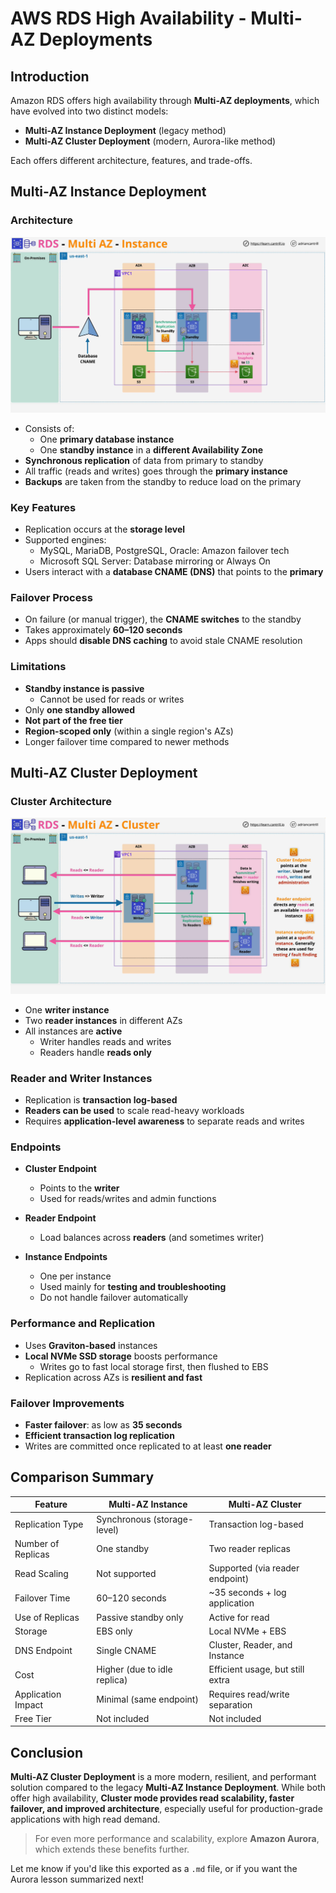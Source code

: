 # AWS RDS High Availability - Multi-AZ Deployments

## Introduction

Amazon RDS offers high availability through **Multi-AZ deployments**, which have evolved into two distinct models:

- **Multi-AZ Instance Deployment** (legacy method)
- **Multi-AZ Cluster Deployment** (modern, Aurora-like method)

Each offers different architecture, features, and trade-offs.

## Multi-AZ Instance Deployment

### Architecture

![alt text](./Images/image-13.png)

- Consists of:
  - One **primary database instance**
  - One **standby instance** in a **different Availability Zone**
- **Synchronous replication** of data from primary to standby
- All traffic (reads and writes) goes through the **primary instance**
- **Backups** are taken from the standby to reduce load on the primary

### Key Features

- Replication occurs at the **storage level**
- Supported engines:
  - MySQL, MariaDB, PostgreSQL, Oracle: Amazon failover tech
  - Microsoft SQL Server: Database mirroring or Always On
- Users interact with a **database CNAME (DNS)** that points to the **primary**

### Failover Process

- On failure (or manual trigger), the **CNAME switches** to the standby
- Takes approximately **60–120 seconds**
- Apps should **disable DNS caching** to avoid stale CNAME resolution

### Limitations

- **Standby instance is passive**
  - Cannot be used for reads or writes
- Only **one standby allowed**
- **Not part of the free tier**
- **Region-scoped only** (within a single region's AZs)
- Longer failover time compared to newer methods

## Multi-AZ Cluster Deployment

### Cluster Architecture

![alt text](./Images/image-14.png)

- One **writer instance**
- Two **reader instances** in different AZs
- All instances are **active**
  - Writer handles reads and writes
  - Readers handle **reads only**

### Reader and Writer Instances

- Replication is **transaction log-based**
- **Readers can be used** to scale read-heavy workloads
- Requires **application-level awareness** to separate reads and writes

### Endpoints

- **Cluster Endpoint**

  - Points to the **writer**
  - Used for reads/writes and admin functions

- **Reader Endpoint**

  - Load balances across **readers** (and sometimes writer)

- **Instance Endpoints**
  - One per instance
  - Used mainly for **testing and troubleshooting**
  - Do not handle failover automatically

### Performance and Replication

- Uses **Graviton-based** instances
- **Local NVMe SSD storage** boosts performance
  - Writes go to fast local storage first, then flushed to EBS
- Replication across AZs is **resilient and fast**

### Failover Improvements

- **Faster failover**: as low as **35 seconds**
- **Efficient transaction log replication**
- Writes are committed once replicated to at least **one reader**

## Comparison Summary

| Feature            | Multi-AZ Instance            | Multi-AZ Cluster                 |
| ------------------ | ---------------------------- | -------------------------------- |
| Replication Type   | Synchronous (storage-level)  | Transaction log-based            |
| Number of Replicas | One standby                  | Two reader replicas              |
| Read Scaling       | Not supported                | Supported (via reader endpoint)  |
| Failover Time      | 60–120 seconds               | ~35 seconds + log application    |
| Use of Replicas    | Passive standby only         | Active for read                  |
| Storage            | EBS only                     | Local NVMe + EBS                 |
| DNS Endpoint       | Single CNAME                 | Cluster, Reader, and Instance    |
| Cost               | Higher (due to idle replica) | Efficient usage, but still extra |
| Application Impact | Minimal (same endpoint)      | Requires read/write separation   |
| Free Tier          | Not included                 | Not included                     |

## Conclusion

**Multi-AZ Cluster Deployment** is a more modern, resilient, and performant solution compared to the legacy **Multi-AZ Instance Deployment**. While both offer high availability, **Cluster mode provides read scalability, faster failover, and improved architecture**, especially useful for production-grade applications with high read demand.

> For even more performance and scalability, explore **Amazon Aurora**, which extends these benefits further.

Let me know if you'd like this exported as a `.md` file, or if you want the Aurora lesson summarized next!
